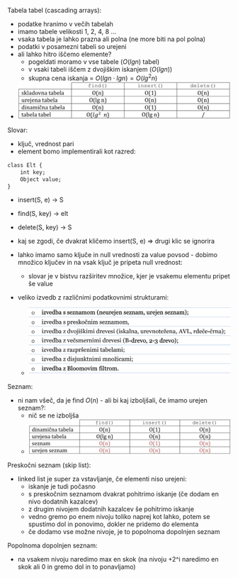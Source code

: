 
Tabela tabel (cascading arrays):
- podatke hranimo v večih tabelah
- imamo tabele velikosti 1, 2, 4, 8 ...
- vsaka tabela je lahko prazna ali polna (ne more biti na pol polna)
- podatki v posamezni tabeli so urejeni
- ali lahko hitro iščemo elemente?
	- pogeldati moramo v vse tabele ($O(lgn)$ tabel) 
	- v vsaki tabeli iščem z dvojiškim iskanjem ($O(lgn)$)
	- skupna cena iskanja = $O(lgn \cdot lgn) = O(lg^2n)$
- ![500](../../Images3/Pasted%20image%2020250304094202.png)

Slovar:
- ključ, vrednost pari
- element bomo implementirali kot razred:
```
class Elt {
	int key;
	Object value;
}
```
- insert(S, e) -> S
- find(S, key) -> elt
- delete(S, key) -> S

- kaj se zgodi, če dvakrat kličemo insert(S, e) => drugi klic se ignorira
- lahko imamo samo ključe in null vrednosti za value povsod - dobimo množico ključev in na vsak ključ je pripeta null vrednost:
	- slovar je v bistvu razširitev množice, kjer je vsakemu elementu pripet še value
- veliko izvedb z različnimi podatkovnimi strukturami:
	- ![500](../../Images3/Pasted%20image%2020250304101154.png)

Seznam:
- ni nam všeč, da je find $O(n)$ - ali bi kaj izboljšali, če imamo urejen seznam?:
	- nič se ne izboljša
	- ![500](../../Images3/Pasted%20image%2020250304104143.png)

Preskočni seznam (skip list):
- linked list je super za vstavljanje, če elementi niso urejeni:
	- iskanje je tudi počasno
	- s preskočnim seznamom dvakrat pohitrimo iskanje (če dodam en nivo dodatnih kazalcev)
	- z drugim nivojem dodatnih kazalcev še pohitrimo iskanje
	- vedno gremo po enem nivoju toliko naprej kot lahko, potem se spustimo dol in ponovimo, dokler ne pridemo do elementa
	- če dodamo vse možne nivoje, je to popolnoma dopolnjen seznam

Popolnoma dopolnjen seznam:
- na vsakem nivoju naredimo max en skok (na nivoju +2^i naredimo en skok ali 0 in gremo dol in to ponavljamo)